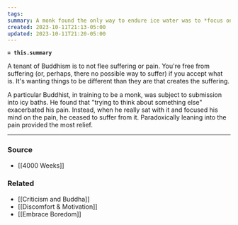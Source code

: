 ```yaml
---
tags: 
summary: A monk found the only way to endure ice water was to *focus on the pain* rather than try to think about something else.
created: 2023-10-11T21:13-05:00
updated: 2023-10-11T21:20-05:00
---
```

**`= this.summary`**

A tenant of Buddhism is to not flee suffering or pain. You're free from suffering (or, perhaps, there no possible way to suffer) if you accept what is. It's wanting things to be different than they are that creates the suffering. 

A particular Buddhist, in training to be a monk, was subject to submission into icy baths. He found that "trying to think about something else" exacerbated his pain. Instead, when he really sat with it and focused his mind on the pain, he ceased to suffer from it. Paradoxically leaning into the pain provided the most relief.

---
### Source
- [[4000 Weeks]]

### Related
- [[Criticism and Buddha]]
- [[Discomfort & Motivation]]
- [[Embrace Boredom]]